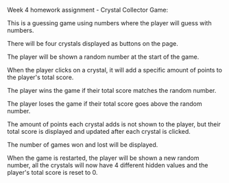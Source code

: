 Week 4 homework assignment - Crystal Collector Game:

This is a guessing game using numbers where the player will guess with numbers.

There will be four crystals displayed as buttons on the page.

The player will be shown a random number at the start of the game.

When the player clicks on a crystal, it will add a specific amount of points to the player's total score.

The player wins the game if their total score matches the random number.

The player loses the game if their total score goes above the random number.

The amount of points each crystal adds is not shown to the player, but their total score is displayed and updated after each crystal is clicked.

The number of games won and lost will be displayed.

When the game is restarted, the player will be shown a new random number, all the crystals will now have 4 different hidden values and the player's total score is reset to 0.